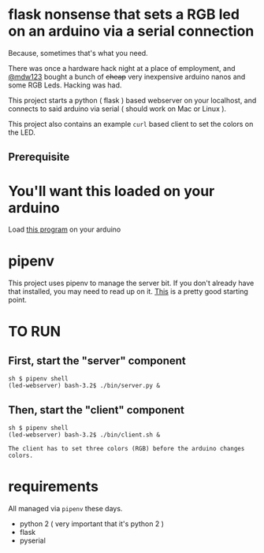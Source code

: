 # flask nonsense that sets a RGB led on an arduino via a serial connection
Because, sometimes that's what you need. 

There was once a hardware hack night at a place of employment, and [@mdw123](https://github.com/mdw123) bought a bunch of ~~cheap~~ very inexpensive arduino nanos and some RGB Leds. Hacking was had. 

This project starts a python ( flask ) based webserver on your localhost, and connects to said arduino via serial ( should work on Mac or Linux ).

This project also contains an example `curl` based client to set the colors on the LED. 

## Prerequisite
# You'll want this loaded on your arduino
Load [this program](https://github.com/edyesed/RGBLed) on your arduino

# pipenv
This project uses pipenv to manage the server bit. If you don't already have that installed, you may need to read up on it. [This](https://realpython.com/pipenv-guide/) is a pretty good starting point.  

# TO RUN
## First, start the "server" component

```shell
sh $ pipenv shell 
(led-webserver) bash-3.2$ ./bin/server.py &
```

## Then, start the "client" component

```shell
sh $ pipenv shell 
(led-webserver) bash-3.2$ ./bin/client.sh &
```

    The client has to set three colors (RGB) before the arduino changes colors.


# requirements
All managed via `pipenv` these days. 
* python 2 ( very important that it's python 2 )
* flask
* pyserial
